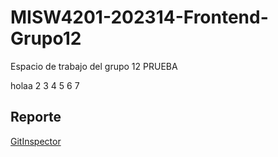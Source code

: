 # MISW4201-202314-Frontend-Grupo12
Espacio de trabajo del grupo 12 PRUEBA

holaa 2 3 4 5 6 7
 
## Reporte
[GitInspector](https://misw-4201-procesosdesarrolloagil.github.io/MISW4201-202314-Frontend-Grupo12/reports)

